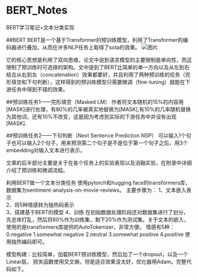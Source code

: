 # BERT_Notes
BERT学习笔记+文本分类实现

##BERT
BERT是一个基于Transformer的预训练模型，利用了Transformer的编码器进行叠加，从而在许多NLP任务上取得了sota的效果。
![图片](https://user-images.githubusercontent.com/126166790/224623896-681be04c-ea03-46c9-b6df-89bf268b6809.png)

它的核心思想是利用了双向思维，论文中说到语言模型的主要限制是单向性，而这限制了预训练时可选择的架构。文中提到了BERT比简单的单一方向以及从左到右结合从右到左（concatenation）效果都要好，并且利用了两种预训练的任务（完形填空和下句判断），这样得到的预训练模型只需要微调（fine-tuning）就能在下游任务中得到不错的效果。

##预训练任务1——完形填空（Masked LM）
作者将文本随机的15%的内容用[MASK]进行处理，有80%的几率被真实地替换为[MASK],有10%的几率随机替换为其他词，还有10%不改变，这是因为考虑到实际的下游任务中并没有出现[MASK].

##预训练任务2——下句判断（Next Sentence Prediction NSP）
可以输入1个句子也可以输入2个句子，用来预测第二个句子是不是位于第一个句子之后，用3个embedding对输入文本进行表示。

文章的后半部分主要是关于在各个任务上的实验表现以及消融实验，在附录中详细介绍了预训练和微调流程。

利用BERT做一个文本分类任务
使用pytorch和hugging face的transformers库，数据集为sentiment-analysis-on-movie-reviews。
主要步骤为：
1、文本嵌入表示  
2、将5种情感转为独热码表示  
3、搭建基于BERT的模型
4、训练
在初始数据处理阶段还对数据集进行了划分，先总体打乱，然后将80%作为训练集，剩下20%作为测试集。关于文本的嵌入，使用的是transformers库提供的AutoTokenizer，非常方便。
情感有5种：0.negative  1.somewhat negative  2.neutral  3.somewhat positive  4.positive
使用独热编码即可。

模型构建：比较简单，加载BERT预训练模型，然后加了一个dropout，以及一个Linear层。
损失函数使用交叉熵，但是适合效果没太好，优化器用Adam。完整代码如下。
